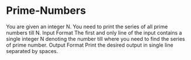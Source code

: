 # Prime-Numbers
You are given an integer N. You need to print the series of all prime numbers till N.  Input Format  The first and only line of the input contains a single integer N denoting the number till where you need to find the series of prime number.  Output Format  Print the desired output in single line separated by spaces.
